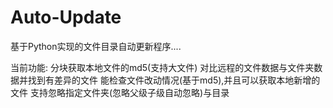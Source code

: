 # Auto-Update
基于Python实现的文件目录自动更新程序....

当前功能:
分块获取本地文件的md5(支持大文件)
对比远程的文件数据与文件夹数据并找到有差异的文件
能检查文件改动情况(基于md5),并且可以获取本地新增的文件
支持忽略指定文件夹(忽略父级子级自动忽略)与目录
